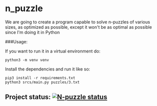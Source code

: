 # n_puzzle
We are going to create a program capable to solve n-puzzles of various sizes, as optimized as possible, 
except it won't be as optimal as possible since I'm doing it in Python


###Usage:

If you want to run it in a virtual environment do:
```shell script
python3 -m venv venv
```

Install the dependencies and run it like so:

```shell script
pip3 install -r requirements.txt
python3 srcs/main.py puzzles/3.txt
```

## Project status: [![N-puzzle status](https://badge42.vercel.app/api/v2/cl1kxvlgu002109lfx5bumh9s/project/2356915)](https://github.com/JaeSeoKim/badge42)
